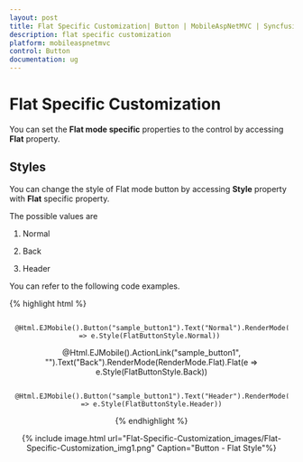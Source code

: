 ```yaml
---
layout: post
title: Flat Specific Customization| Button | MobileAspNetMVC | Syncfusion
description: flat specific customization
platform: mobileaspnetmvc
control: Button
documentation: ug
---
```


# Flat Specific Customization

You can set the **Flat mode specific** properties to the control by accessing **Flat** property.

## Styles

You can change the style of Flat mode button by accessing **Style** property with **Flat** specific property. 

The possible values are

1. Normal

2. Back

3. Header

You can refer to the following code examples.

{% highlight html %}

<div align="center" style="margin:10px">

            @Html.EJMobile().Button("sample_button1").Text("Normal").RenderMode(RenderMode.Flat).Flat(e => e.Style(FlatButtonStyle.Normal)) 



@Html.EJMobile().ActionLink("sample_button1", "").Text("Back").RenderMode(RenderMode.Flat).Flat(e => e.Style(FlatButtonStyle.Back))

      @Html.EJMobile().Button("sample_button1").Text("Header").RenderMode(RenderMode.Flat).Flat(e => e.Style(FlatButtonStyle.Header))

<div>


{% endhighlight %}


{% include image.html url="Flat-Specific-Customization_images/Flat-Specific-Customization_img1.png" Caption="Button - Flat Style"%}

